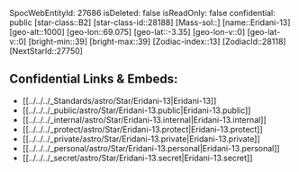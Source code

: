 ﻿---
location: [-3.35,-69.075,1000]
type: Star
tags:
- astro/Star

---
SpocWebEntityId: 27686
isDeleted: false
isReadOnly: false
confidential: public
[star-class::B2]
[star-class-id::28188]
[Mass-sol::]
[name::Eridani-13]
[geo-alt::1000]
[geo-lon::69.075]
[geo-lat::-3.35]
[geo-lon-v::0]
[geo-lat-v::0]
[bright-min::39]
[bright-max::39]
[Zodiac-index::13]
[ZodiacId::28118]
[NextStarId::27750]



## Confidential Links & Embeds: 
- [[../../../_Standards/astro/Star/Eridani-13|Eridani-13]] 
- [[../../../_public/astro/Star/Eridani-13.public|Eridani-13.public]] 
- [[../../../_internal/astro/Star/Eridani-13.internal|Eridani-13.internal]] 
- [[../../../_protect/astro/Star/Eridani-13.protect|Eridani-13.protect]] 
- [[../../../_private/astro/Star/Eridani-13.private|Eridani-13.private]] 
- [[../../../_personal/astro/Star/Eridani-13.personal|Eridani-13.personal]] 
- [[../../../_secret/astro/Star/Eridani-13.secret|Eridani-13.secret]]

